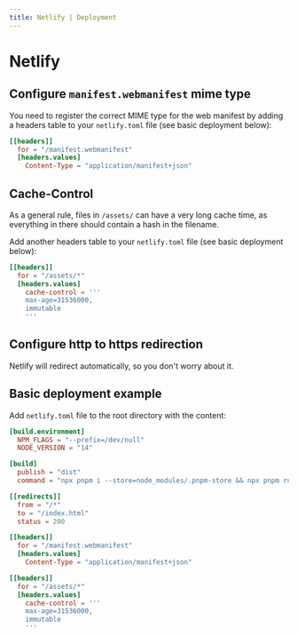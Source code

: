 ```yaml
---
title: Netlify | Deployment
---
```


# Netlify

## Configure `manifest.webmanifest` mime type

You need to register the correct MIME type for the web manifest by adding a headers table to your `netlify.toml` file (see basic deployment below):
```toml
[[headers]]
  for = "/manifest.webmanifest"
  [headers.values]
    Content-Type = "application/manifest+json"
```

## Cache-Control

As a general rule, files in `/assets/` can have a very long cache time, as everything in there should contain a hash in the filename.

Add another headers table to your `netlify.toml` file (see basic deployment below):

```toml
[[headers]]
  for = "/assets/*"
  [headers.values]
    cache-control = '''
    max-age=31536000,
    immutable
    '''
```

## Configure http to https redirection

Netlify will redirect automatically, so you don't worry about it.

## Basic deployment example

Add `netlify.toml` file to the root directory with the content:

```toml
[build.environment]
  NPM_FLAGS = "--prefix=/dev/null"
  NODE_VERSION = "14"

[build]
  publish = "dist"
  command = "npx pnpm i --store=node_modules/.pnpm-store && npx pnpm run build"

[[redirects]]
  from = "/*"
  to = "/index.html"
  status = 200

[[headers]]
  for = "/manifest.webmanifest"
  [headers.values]
    Content-Type = "application/manifest+json"

[[headers]]
  for = "/assets/*"
  [headers.values]
    cache-control = '''
    max-age=31536000,
    immutable
    '''
```

